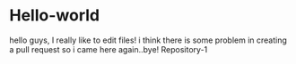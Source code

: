 # Hello-world
hello guys,
  I really like to edit files!
  i think there is some problem in creating a pull request so i came here again..bye!
Repository-1
